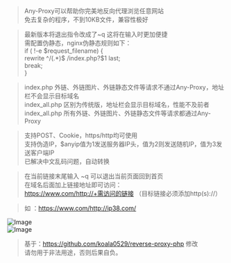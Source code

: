 > Any-Proxy可以帮助你完美地反向代理浏览任意网站  
> 免去复杂的程序，不到10KB文件，兼容性极好  
  
> 最新版本将退出指令改成了~q 这将在输入时更加便捷  
> 需配置伪静态，nginx伪静态规则如下：  
> if ( !-e $request_filename) {  
>     rewrite ^/(.*)$ /index.php?$1 last;  
>     break;  
> }  
  
> index.php 外链、外链图片、外链静态文件等请求不通过Any-Proxy，地址栏不会显示目标域名  
> index_all.php 区别为传统版，地址栏会显示目标域名，性能不及前者  
> index_all.php 所有外链、外链图片、外链静态文件等请求都通过Any-Proxy
  
> 支持POST、Cookie，https/http均可使用  
> 支持伪造IP，$anyip值为1发送服务器IP头，值为2则发送随机IP，值为3发送客户端IP  
> 已解决中文乱码问题，自动转换  
  
> 在当前链接末尾输入 ~q 可以退出当前页面回到首页  
> 在域名后面加上链接地址即可访问：  
> https://www.com/http://+需访问的链接 （目标链接必须添加http(s)://）  
  
> 如 ：https://www.com/http://ip38.com/  
  
![Image](https://p.pstatp.com/origin/fe81000376fc445be379)  
![Image](https://p.pstatp.com/origin/137b90001905c99862df3)  

> 基于：https://github.com/koala0529/reverse-proxy-php 修改  
> 请勿用于非法用途，否则后果自负。
